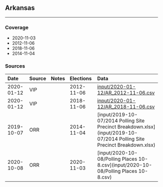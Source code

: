## Arkansas

-------------



### Coverage
- 2020-11-03
- 2012-11-06
- 2018-11-06
- 2014-11-04


### Sources

| Date | Source | Notes | Elections | Data |
| :---|:----|:---|:---|:---|
| 2020-01-12 | VIP |  | 2012-11-06 | [input/2020-01-12/AR_2012-11-06.csv](input/2020-01-12/AR_2012-11-06.csv) |
| 2020-01-12 | VIP |  | 2018-11-06 | [input/2020-01-12/AR_2018-11-06.csv](input/2020-01-12/AR_2018-11-06.csv) |
| 2019-10-07 | ORR |  | 2014-11-04 | [input/2019-10-07/2014 Polling Site Precinct Breakdown.xlsx](input/2019-10-07/2014 Polling Site Precinct Breakdown.xlsx) |
| 2020-10-08 | ORR |  | 2020-11-03 | [input/2020-10-08/Polling Places 10-8.csv](input/2020-10-08/Polling Places 10-8.csv) |
